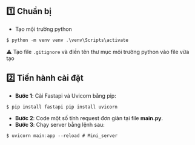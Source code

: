 
## :one: Chuẩn bị
- Tạo mội trường python

 ```c
 $ python -m venv venv .\venv\Scripts\activate 
  ```
 :warning: Tạo file `.gitignore` và điền tên thư mục môi trường python vào file vừa tạo 
## :two: Tiến hành cài đặt
-  **Bước 1**: Cài Fastapi và Uvicorn bằng pip:
 ```c
 $ pip install fastapi pip install uvicorn 
  ``` 
  - **Bước 2**: Code một số tính request đơn giản tại file **main.py**.
  - **Bước 3**: Chạy server bằng lệnh sau:
  ```c
  $ uvicorn main:app --reload # Mini_server
  ```